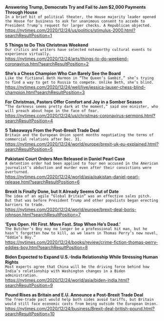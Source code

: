 **Answering Trump, Democrats Try and Fail to Jam $2,000 Payments Through House**\
`In a brief bit of political theater, the House majority leader opened the House for business to ask for unanimous consent to accede to President Trump’s request for larger checks. A Republican objected.`\
https://nytimes.com/2020/12/24/us/politics/stimulus-2000.html?searchResultPosition=1

**5 Things to Do This Christmas Weekend**\
`Our critics and writers have selected noteworthy cultural events to experience virtually.`\
https://nytimes.com/2020/12/24/arts/things-to-do-weekend-coronavirus.html?searchResultPosition=2

**She’s a Chess Champion Who Can Barely See the Board**\
`Like the fictional Beth Harmon in “The Queen’s Gambit,” she’s trying to find a way to get to Russia to compete. Unlike Beth, she’s blind.`\
https://nytimes.com/2020/12/24/well/live/jessica-lauser-chess-blind-champion.html?searchResultPosition=3

**For Christmas, Pastors Offer Comfort and Joy in a Somber Season**\
`“The darkness seems pretty dark at the moment,” said one minister, who will preach about hope in the face of fear.`\
https://nytimes.com/2020/12/24/us/christmas-coronavirus-sermons.html?searchResultPosition=4

**5 Takeaways From the Post-Brexit Trade Deal**\
`Britain and the European Union spent months negotiating the terms of commercial relations after Dec. 31.`\
https://nytimes.com/2020/12/24/world/europe/brexit-uk-eu-explained.html?searchResultPosition=5

**Pakistani Court Orders Men Released in Daniel Pearl Case**\
`A detention order had been applied to four men accused in the American journalist’s abduction and murder even after their convictions were overturned.`\
https://nytimes.com/2020/12/24/world/asia/pakistan-daniel-pearl-release.html?searchResultPosition=6

**Brexit Is Finally Done, but It Already Seems Out of Date**\
`The idea of an agile “Global Britain” was an effective sales pitch. But that was before President Trump and other populists began erecting barriers to trade.`\
https://nytimes.com/2020/12/24/world/europe/brexit-deal-boris-johnson.html?searchResultPosition=7

**‘Eyes Open. Hit First. Move Fast. Stop When He’s Dead.’**\
`The Butcher’s Boy may no longer be a professional hit man, but he hasn’t forgotten how to kill, as we learn in Thomas Perry’s new novel, “Eddie’s Boy.”`\
https://nytimes.com/2020/12/24/books/review/crime-fiction-thomas-perry-eddies-boy.html?searchResultPosition=8

**Biden Expected to Expand U.S.-India Relationship While Stressing Human Rights**\
`Most experts agree that China will be the driving force behind how India’s relationship with Washington changes in a Biden administration.`\
https://nytimes.com/2020/12/24/world/asia/biden-india.html?searchResultPosition=9

**Pound Rises as Britain and E.U. Announce a Post-Brexit Trade Deal**\
`The free-trade pact would help both sides avoid tariffs, but Britain would still face economic costs from being outside the European Union.`\
https://nytimes.com/2020/12/24/business/Brexit-deal-british-pound.html?searchResultPosition=10

